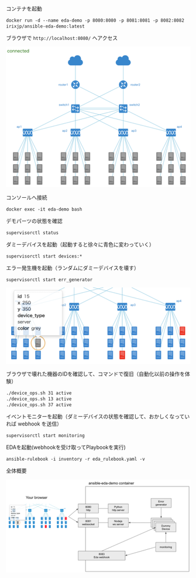
コンテナを起動
```
docker run -d --name eda-demo -p 8080:8080 -p 8081:8081 -p 8082:8082 irixjp/ansible-eda-demo:latest
```

ブラウザで `http://localhost:8080/` へアクセス

![images/initial_state.png](images/initial_state.png)

コンソールへ接続
```
docker exec -it eda-demo bash
```

デモパーツの状態を確認
```
supervisorctl status
```

ダミーデバイスを起動（起動すると徐々に青色に変わっていく）
```
supervisorctl start devices:*
```


エラー発生機を起動（ランダムにダミーデバイスを壊す）
```
supervisorctl start err_generator
```

![images/error_state.png](images/error_state.png)

ブラウザで壊れた機器のIDを確認して、コマンドで復旧（自動化以前の操作を体験）
```
./device_ops.sh 31 active
./device_ops.sh 13 active
./device_ops.sh 37 active
```

イベントモニターを起動（ダミーデバイスの状態を確認して、おかしくなっていれば webhook を送信）
```
supervisorctl start monitoring
```

EDAを起動(webhookを受け取ってPlaybookを実行)
```
ansible-rulebook -i inventory -r eda_rulebook.yaml -v
```

全体概要

![images/structure.png](images/structure.png)

